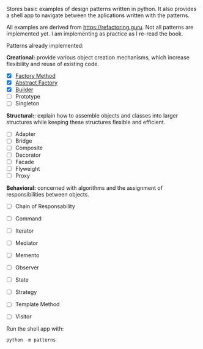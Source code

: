 Stores basic examples of design patterns written in python.
It also provides a shell app to navigate between the aplications written with the patterns.

All examples are derived from https://refactoring.guru. Not all patterns are implemented yet.
I am implementing as practice as I re-read the book.

Patterns already implemented:

**Creational:**
provide various object creation mechanisms, which increase flexibility and reuse of existing code.
- [x] [Factory Method](patterns/creational/factory_method.py)
- [x] [Abstract Factory](patterns/creational/abstract_factory.py)
- [x] [Builder](patterns/creational/builder.py)
- [ ] Prototype
- [ ] Singleton

**Structural:**:
explain how to assemble objects and classes into larger structures while keeping these structures flexible and efficient.
- [ ] Adapter
- [ ] Bridge
- [ ] Composite
- [ ] Decorator
- [ ] Facade
- [ ] Flyweight
- [ ] Proxy

**Behavioral:**
concerned with algorithms and the assignment of responsibilities between objects.
- [ ] Chain of Responsability
- [ ] Command
- [ ] Iterator
- [ ] Mediator
- [ ] Memento
- [ ] Observer
- [ ] State
- [ ] Strategy
- [ ] Template Method
- [ ] Visitor


Run the shell app with:    
```python
python -m patterns
```
